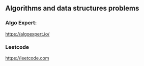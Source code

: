## Algorithms and data structures problems

### Algo Expert:<br/>
https://algoexpert.io/

### Leetcode <br/>
https://leetcode.com